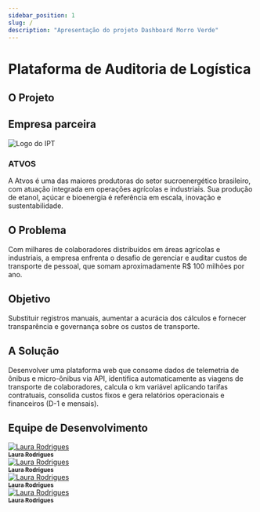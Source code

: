 ```yaml
---
sidebar_position: 1
slug: /
description: "Apresentação do projeto Dashboard Morro Verde"
---
```


# Plataforma de Auditoria de Logística

## O Projeto

## Empresa parceira

<div style={{ display: 'flex', alignItems: 'center', flexWrap: 'wrap', marginBottom: '2rem' }}>
  <div style={{ flex: '0 0 300px', margin: '0 auto 1rem' }}>
    <img src={require("../static/img/logo_atvos.png").default} alt="Logo do IPT" style={{ width: '100%', maxWidth: '400px', height: 'auto' }} />
  </div>
  <div style={{ flex: '1', minWidth: '300px', paddingLeft: '1rem' }}>
    <h3>ATVOS</h3>
    <p>A Atvos é uma das maiores produtoras do setor sucroenergético brasileiro, com atuação integrada em operações agrícolas e industriais. Sua produção de etanol, açúcar e bioenergia é referência em escala, inovação e sustentabilidade.</p>
  </div>
</div>

## O Problema

Com milhares de colaboradores distribuídos em áreas agrícolas e industriais, a empresa enfrenta o desafio de gerenciar e auditar custos de transporte de pessoal, que somam aproximadamente R$ 100 milhões por ano.

## Objetivo

Substituir registros manuais, aumentar a acurácia dos cálculos e fornecer transparência e governança sobre os custos de transporte.

## A Solução

Desenvolver uma plataforma web que consome dados de telemetria de ônibus e micro-ônibus via API, identifica automaticamente as viagens de transporte de colaboradores, calcula o km variável aplicando tarifas contratuais, consolida custos fixos e gera relatórios operacionais e financeiros (D-1 e mensais). 

## Equipe de Desenvolvimento

<div style={{ display: 'flex', flexWrap: 'wrap', justifyContent: 'center', maxWidth: '100%' }}>
  <div style={{ margin: 10, textAlign: 'center', width: '20%', minWidth: '120px', maxWidth: '150px' }}>
    <a href="https://www.linkedin.com/in/laura-rodrigues31/">
      <img src={require("../static/img/Laura.png").default} style={{ borderRadius: '10%', width: '100%' }} alt="Laura Rodrigues" />
      <br />
      <sub><b>Laura Rodrigues</b></sub>
    </a>
  </div>
  <div style={{ margin: 10, textAlign: 'center', width: '20%', minWidth: '120px', maxWidth: '150px' }}>
    <a href="https://www.linkedin.com/in/laura-rodrigues31/">
      <img src={require("../static/img/Laura.png").default} style={{ borderRadius: '10%', width: '100%' }} alt="Laura Rodrigues" />
      <br />
      <sub><b>Laura Rodrigues</b></sub>
    </a>
  </div>
  <div style={{ margin: 10, textAlign: 'center', width: '20%', minWidth: '120px', maxWidth: '150px' }}>
    <a href="https://www.linkedin.com/in/laura-rodrigues31/">
      <img src={require("../static/img/Laura.png").default} style={{ borderRadius: '10%', width: '100%' }} alt="Laura Rodrigues" />
      <br />
      <sub><b>Laura Rodrigues</b></sub>
    </a>
  </div>
  <div style={{ margin: 10, textAlign: 'center', width: '20%', minWidth: '120px', maxWidth: '150px' }}>
    <a href="https://www.linkedin.com/in/laura-rodrigues31/">
      <img src={require("../static/img/Laura.png").default} style={{ borderRadius: '10%', width: '100%' }} alt="Laura Rodrigues" />
      <br />
      <sub><b>Laura Rodrigues</b></sub>
    </a>
  </div>
</div>